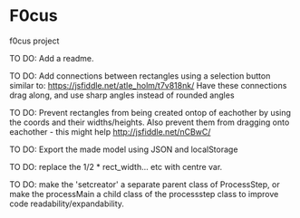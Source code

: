 # F0cus
f0cus project

TO DO: Add a readme. 


TO DO: Add connections between rectangles using a selection button similar to: https://jsfiddle.net/atle_holm/t7v818nk/
Have these connections drag along, and use sharp angles instead of rounded angles


TO DO: Prevent rectangles from being created ontop of eachother by using the coords and their widths/heights. 
Also prevent them from dragging onto eachother - this might help
http://jsfiddle.net/nCBwC/

TO DO: Export the made model using JSON and localStorage
 
TO DO: replace the 1/2 * rect_width... etc with centre var. 

TO DO: make the 'setcreator' a separate parent class of ProcessStep, or make the processMain a child class of the processstep class to improve code readability/expandability. 
